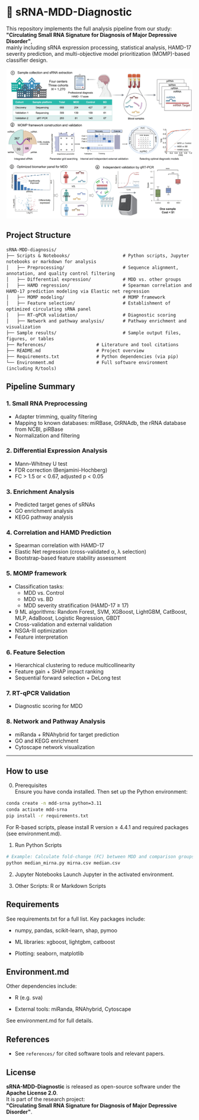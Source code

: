 # 🧠 sRNA-MDD-Diagnostic

This repository implements the full analysis pipeline from our study:  
**"Circulating Small RNA Signature for Diagnosis of Major Depressive Disorder"**,  
mainly including sRNA expression processing, statistical analysis, HAMD-17 severity prediction, and multi-objective model prioritization (MOMP)-based classifier design.

![Overview](./Overview.jpg)   





## Project Structure
```
sRNA-MDD-diagnosis/
├── Scripts & Notebooks/                    # Python scripts, Jupyter notebooks or markdown for analysis
│   ├── Preprocessing/                      # Sequence alignment, annotation, and quality control filtering
│   ├── Differential expression/            # MDD vs. other groups
│   ├── HAMD regression/                    # Spearman correlation and HAMD-17 prediction modeling via Elastic net regression 
│   ├── MOMP modeling/                      # MOMP framework
│   ├── Feature selection/                  # Establishment of optimized circulating sRNA panel
│   ├── RT-qPCR validation/                 # Diagnostic scoring
│   ├── Network and pathway analysis/       # Pathway enrichment and visualization
├── Sample results/                         # Sample output files, figures, or tables
├── References/                   # Literature and tool citations
├── README.md                     # Project overview
├── Requirements.txt              # Python dependencies (via pip)
└── Environment.md                # Full software environment (including R/tools)
```

## Pipeline Summary

### 1. **Small RNA Preprocessing**
- Adapter trimming, quality filtering
- Mapping to known databases: miRBase, GtRNAdb, the rRNA database from NCBI, piRBase
- Normalization and filtering

### 2. **Differential Expression Analysis**
- Mann–Whitney U test
- FDR correction (Benjamini-Hochberg)
- FC > 1.5 or < 0.67, adjusted p < 0.05

### 3. **Enrichment Analysis**
- Predicted target genes of sRNAs  
- GO enrichment analysis  
- KEGG pathway analysis  

### 4. **Correlation and HAMD Prediction**
- Spearman correlation with HAMD-17
- Elastic Net regression (cross-validated α, λ selection)
- Bootstrap-based feature stability assessment

### 5. **MOMP framework**
- Classification tasks:
  - MDD vs. Control
  - MDD vs. BD
  - MDD severity stratification (HAMD-17 ≥ 17)
- 9 ML algorithms: Random Forest, SVM, XGBoost, LightGBM, CatBoost, MLP, AdaBoost, Logistic Regression, GBDT
- Cross-validation and external validation 
- NSGA-III optimization
- Feature interpretation

### 6. **Feature Selection**
- Hierarchical clustering to reduce multicollinearity
- Feature gain + SHAP impact ranking
- Sequential forward selection + DeLong test

### 7. **RT-qPCR Validation**
- Diagnostic scoring for MDD

### 8. **Network and Pathway Analysis**
- miRanda + RNAhybrid for target prediction
- GO and KEGG enrichment
- Cytoscape network visualization
---



## How to use

0. Prerequisites  
Ensure you have conda installed. Then set up the Python environment:  
```bash
conda create -n mdd-srna python=3.11
conda activate mdd-srna
pip install -r requirements.txt
```
For R-based scripts, please install R version ≥ 4.4.1 and required packages (see environment.md).  

1. Run Python Scripts
```bash
# Example: Calculate fold-change (FC) between MDD and comparison groups based on median expression values:
python median_mirna.py mirna.csv median.csv
```
2. Jupyter Notebooks
   Launch Jupyter in the activated environment.
   
3. Other Scripts: R or Markdown Scripts

## Requirements
See requirements.txt for a full list. Key packages include:  

* numpy, pandas, scikit-learn, shap, pymoo

* ML libraries: xgboost, lightgbm, catboost

* Plotting: seaborn, matplotlib



## Environment.md

Other dependencies include:  

* R (e.g. sva)  

* External tools: miRanda, RNAhybrid, Cytoscape   

See environment.md for full details.  

## References
- See `references/` for cited software tools and relevant papers.

## License
**sRNA-MDD-Diagnostic** is released as open-source software under the **Apache License 2.0**.  
It is part of the research project:  
**"Circulating Small RNA Signature for Diagnosis of Major Depressive Disorder"**.
